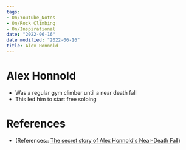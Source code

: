 ```yaml
---
tags:
- On/Youtube_Notes
- On/Rock_Climbing
- On/Inspirational
date: "2022-06-16"
date modified: "2022-06-16"
title: Alex Honnold
---
```


# Alex Honnold
- Was a regular gym climber until a near death fall
- This led him to start free soloing

# References
- (References:: [The secret story of Alex Honnold's Near-Death Fall](https://www.youtube.com/watch?v=tno5QxXTAMU))
